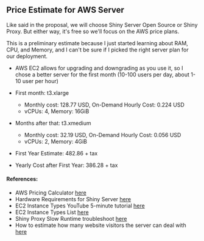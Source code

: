 ## Price Estimate for AWS Server

Like said in the proposal, we will choose Shiny Server Open Source or Shiny Proxy. But either way, it's free so we'll focus on the AWS price plans.

This is a preliminary estimate because I just started learning about RAM, CPU, and Memory, and I can't be sure if I picked the right server plan for our deployment.

- AWS EC2 allows for upgrading and downgrading as you use it, so I chose a better server for the first month (10-100 users per day, about 1-10 user per hour)
- First month: t3.xlarge  
  * Monthly cost: 128.77 USD, On-Demand Hourly Cost: 0.224 USD
  * vCPUs: 4, Memory: 16GiB
- Months after that: t3.xmedium
  * Monthly cost: 32.19 USD, On-Demand Hourly Cost: 0.056 USD
  * vCPUs: 2, Memory: 4GiB

- First Year Estimate: 482.86 + tax
- Yearly Cost after First Year: 386.28 + tax




#### References:

- AWS Pricing Calculator [here](https://calculator.aws/#/createCalculator)
- Hardware Requirements for Shiny Server [here](https://support.rstudio.com/hc/en-us/articles/219001687-What-are-the-hardware-requirements-for-running-Shiny-Server-)
- EC2 Instance Types YouTube 5-minute tutorial [here](https://www.youtube.com/watch?v=ik2J0txfbdM&ab_channel=StephaneMaarek)
- EC2 Instance Types List [here](tps://ec2instances.info/?region=us-west-1&cost_duration=monthly)
- Shiny Proxy Slow Runtime troubleshoot [here](https://support.openanalytics.eu/t/concurrent-shinyproxy-apps-are-really-slow-compared-to-individual-apps-running-on-concurent-docker-images-without-shinyproxy/1013)
- How to estimate how many website visitors the server can deal with [here](https://servebolt.com/articles/calculate-how-many-simultaneous-website-visitors/)

